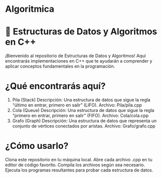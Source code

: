 # Algoritmica
# 🚀 Estructuras de Datos y Algoritmos en C++
¡Bienvenido al repositorio de Estructuras de Datos y Algoritmos! Aquí encontrarás implementaciones en C++ que te ayudarán a comprender y aplicar conceptos fundamentales en la programación.

# ¿Qué encontrarás aquí?
1. Pila (Stack)
Descripción: Una estructura de datos que sigue la regla “último en entrar, primero en salir” (LIFO).
Archivo: Pila/pila.cpp
2. Cola (Queue)
Descripción: Una estructura de datos que sigue la regla “primero en entrar, primero en salir” (FIFO).
Archivo: Cola/cola.cpp
3. Grafo (Graph)
Descripción: Una estructura de datos que representa un conjunto de vértices conectados por aristas.
Archivo: Grafo/grafo.cpp
# ¿Cómo usarlo?
Clona este repositorio en tu máquina local.
Abre cada archivo .cpp en tu editor de código favorito.
Compila los archivos según sea necesario.
Ejecuta los programas resultantes para probar cada estructura de datos.
